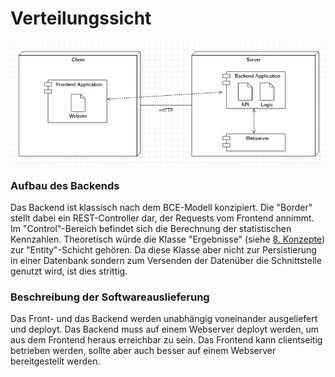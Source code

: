 # Verteilungssicht
![Verteilungssicht](https://github.com/JulianGommlich/StatisticsCalculator/blob/main/docs/architecture_concept/assets/DeploymentView.PNG)

### Aufbau des Backends
Das Backend ist klassisch nach dem BCE-Modell konzipiert. Die "Border" stellt dabei ein REST-Controller dar, der Requests vom Frontend annimmt. Im "Control"-Bereich befindet sich die Berechnung der statistischen Kennzahlen. Theoretisch würde die Klasse "Ergebnisse" (siehe [8. Konzepte](https://github.com/JulianGommlich/StatisticsCalculator/blob/main/docs/architecture_concept/08_Konzepte.md)) zur "Entity"-Schicht gehören. Da diese Klasse aber nicht zur Persistierung in einer Datenbank sondern zum Versenden der Datenüber die Schnittstelle genutzt wird, ist dies strittig.

### Beschreibung der Softwareauslieferung
Das Front- und das Backend werden unabhängig voneinander ausgeliefert und deployt. Das Backend muss auf einem Webserver deployt werden, um aus dem Frontend heraus erreichbar zu sein. Das Frontend kann clientseitig betrieben werden, sollte aber auch besser auf einem Webserver bereitgestellt werden.
